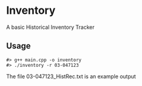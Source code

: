 # Inventory
A basic Historical Inventory Tracker
## Usage
```
#> g++ main.cpp -o inventory
#> ./inventory -r 03-047123
```
The file 03-047123_HistRec.txt is an example output
